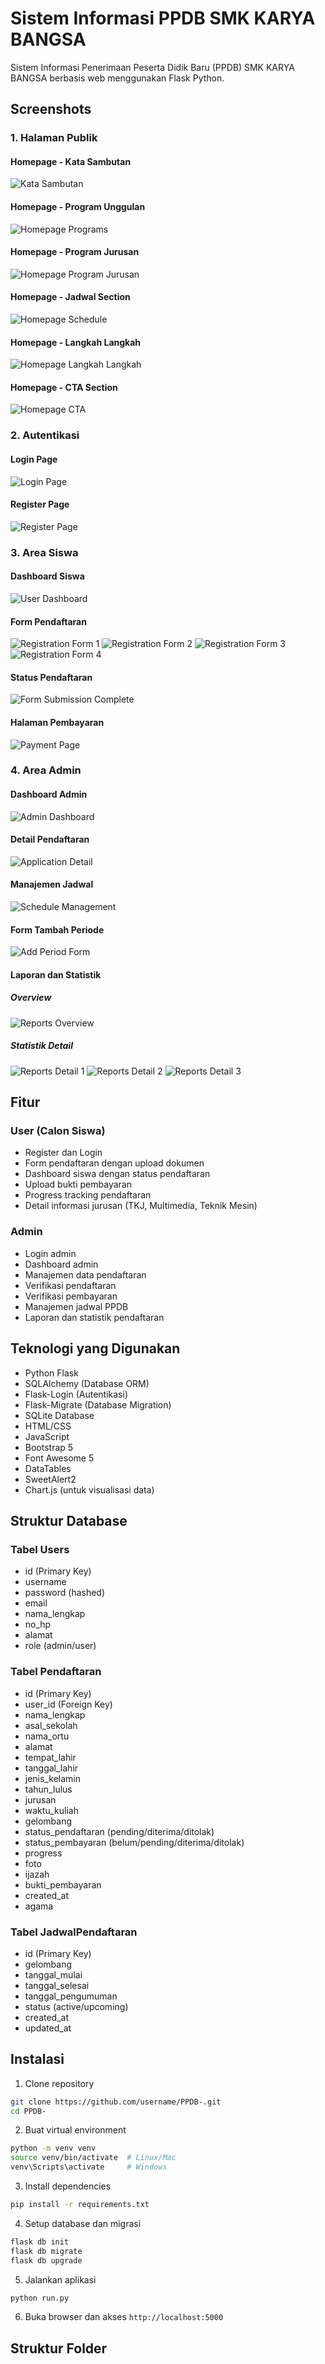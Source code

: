 # Sistem Informasi PPDB SMK KARYA BANGSA

Sistem Informasi Penerimaan Peserta Didik Baru (PPDB) SMK KARYA BANGSA berbasis web menggunakan Flask Python.

## Screenshots

### 1. Halaman Publik
#### Homepage - Kata Sambutan
![Kata Sambutan](static/img/jurusan/Screenshot%202025-05-22%20104037.png)

#### Homepage - Program Unggulan 
![Homepage Programs](static/img/Screenshot%202025-05-22%20104945.png)

#### Homepage - Program Jurusan 
![Homepage Program Jurusan](static/img/Screenshot%202025-05-22%20105028.png)

#### Homepage - Jadwal Section
![Homepage Schedule](static/img/Screenshot%202025-05-22%20105012.png)

#### Homepage - Langkah Langkah
![Homepage Langkah Langkah](static/img/Screenshot%202025-05-22%20105052.png)

#### Homepage - CTA Section
![Homepage CTA](static/img/Screenshot%202025-05-22%20105105.png)

### 2. Autentikasi
#### Login Page
![Login Page](static/img/Screenshot%202025-05-22%20112135.png)

#### Register Page
![Register Page](static/img/Screenshot%202025-05-22%20113012.png)

### 3. Area Siswa
#### Dashboard Siswa
![User Dashboard](static/img/Screenshot%202025-05-22%20114843.png)

#### Form Pendaftaran
![Registration Form 1](static/img/Screenshot%202025-05-22%20115441.png)
![Registration Form 2](static/img/Screenshot%202025-05-22%20115628.png)
![Registration Form 3](static/img/Screenshot%202025-05-22%20115733.png)
![Registration Form 4](static/img/Screenshot%202025-05-22%20115835.png)

#### Status Pendaftaran
![Form Submission Complete](static/img/Screenshot%202025-05-22%20120226.png)

#### Halaman Pembayaran
![Payment Page](static/img/Screenshot%202025-05-22%20120905.png)

### 4. Area Admin
#### Dashboard Admin
![Admin Dashboard](static/img/Screenshot%202025-05-22%20121346.png)

#### Detail Pendaftaran
![Application Detail](static/img/Screenshot%202025-05-22%20121058.png)

#### Manajemen Jadwal
![Schedule Management](static/img/Screenshot%202025-05-22%20121109.png)

#### Form Tambah Periode
![Add Period Form](static/img/Screenshot%202025-05-22%20123218.png)

#### Laporan dan Statistik
##### Overview
![Reports Overview](static/img/Screenshot%202025-05-22%20121122.png)

##### Statistik Detail
![Reports Detail 1](static/img/Screenshot%202025-05-22%20121245.png)
![Reports Detail 2](static/img/Screenshot%202025-05-22%20121257.png)
![Reports Detail 3](static/img/Screenshot%202025-05-22%20121325.png)

## Fitur

### User (Calon Siswa)
- Register dan Login
- Form pendaftaran dengan upload dokumen
- Dashboard siswa dengan status pendaftaran
- Upload bukti pembayaran
- Progress tracking pendaftaran
- Detail informasi jurusan (TKJ, Multimedia, Teknik Mesin)

### Admin
- Login admin
- Dashboard admin
- Manajemen data pendaftaran
- Verifikasi pendaftaran
- Verifikasi pembayaran 
- Manajemen jadwal PPDB
- Laporan dan statistik pendaftaran

## Teknologi yang Digunakan

- Python Flask
- SQLAlchemy (Database ORM)
- Flask-Login (Autentikasi)
- Flask-Migrate (Database Migration)
- SQLite Database
- HTML/CSS
- JavaScript
- Bootstrap 5
- Font Awesome 5
- DataTables
- SweetAlert2
- Chart.js (untuk visualisasi data)

## Struktur Database

### Tabel Users
- id (Primary Key)
- username
- password (hashed)
- email
- nama_lengkap 
- no_hp
- alamat
- role (admin/user)

### Tabel Pendaftaran
- id (Primary Key)
- user_id (Foreign Key)
- nama_lengkap
- asal_sekolah
- nama_ortu
- alamat
- tempat_lahir
- tanggal_lahir
- jenis_kelamin
- tahun_lulus
- jurusan
- waktu_kuliah
- gelombang
- status_pendaftaran (pending/diterima/ditolak)
- status_pembayaran (belum/pending/diterima/ditolak)
- progress
- foto
- ijazah
- bukti_pembayaran
- created_at
- agama

### Tabel JadwalPendaftaran
- id (Primary Key)
- gelombang
- tanggal_mulai
- tanggal_selesai  
- tanggal_pengumuman
- status (active/upcoming)
- created_at
- updated_at

## Instalasi

1. Clone repository
```bash
git clone https://github.com/username/PPDB-.git
cd PPDB-
```

2. Buat virtual environment
```bash
python -m venv venv
source venv/bin/activate  # Linux/Mac
venv\Scripts\activate     # Windows
```

3. Install dependencies
```bash
pip install -r requirements.txt
```

4. Setup database dan migrasi
```bash
flask db init
flask db migrate
flask db upgrade
```

5. Jalankan aplikasi
```bash
python run.py
```

6. Buka browser dan akses `http://localhost:5000`

## Struktur Folder

